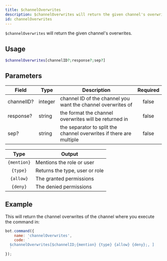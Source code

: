 ```yaml
---
title: $channelOverwrites
description: $channelOverwrites will return the given channel's overwrites.
id: channelOverwrites
---
```


`$channelOverwrites` will return the given channel's overwrites.

## Usage

```php
$channelOverwrites[channelID?;response?;sep?]
```

## Parameters

| Field      | Type    | Description                                                         | Required |
|------------|---------|---------------------------------------------------------------------|:--------:|
| channelID? | integer | channel ID of the channel you want the channel overwrites of        |  false   |
| response?  | string  | the format the channel overwrites will be returned in               |  false   |
| sep?       | string  | the separator to split the channel overwrites if there are multiple |  false   |

|    Type     | Output                         |
|:-----------:|--------------------------------|
| `{mention}` | Mentions the role or user      |
|  `{type}`   | Returns the type, user or role |
|  `{allow}`  | The granted permissions        |
|  `{deny}`   | The denied permissions         |

## Example

This will return the channel overwrites of the channel where you execute the command in:

```javascript
bot.command({
    name: 'channelOverwrites',
    code: `
  $channelOverwrites[$channelID;{mention} {type} {allow} {deny};, ]
  `
});
```
